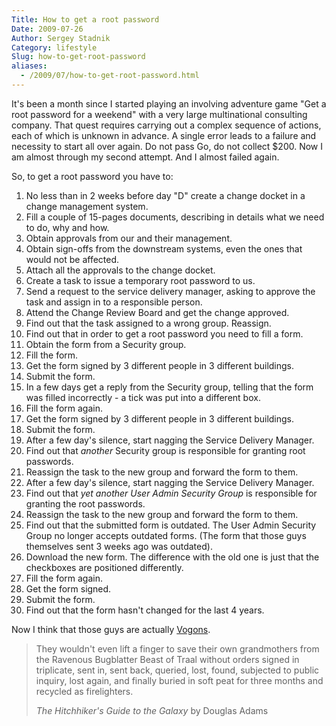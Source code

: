 ```yaml
---
Title: How to get a root password
Date: 2009-07-26
Author: Sergey Stadnik
Category: lifestyle
Slug: how-to-get-root-password
aliases:
  - /2009/07/how-to-get-root-password.html
---
```


It's been a month since I started playing an involving adventure game
"Get a root password for a weekend" with a very large multinational
consulting company. That quest requires carrying out a complex sequence of actions, each of which is unknown in advance. A single error leads to a failure and necessity to start all over again. Do not pass Go, do not collect $200.
Now I am almost through my second attempt. And I almost failed again.

So, to get a root password you have to:

1.  No less than in 2 weeks before day "D" create a change docket in
    a change management system.
1.  Fill a couple of 15-pages documents, describing in details what we
    need to do, why and how.
1.  Obtain approvals from our and their management.
1.  Obtain sign-offs from the downstream systems, even the ones that
    would not be affected.
1.  Attach all the approvals to the change docket.
1.  Create a task to issue a temporary root password to us.
1.  Send a request to the service delivery manager, asking to approve
    the task and assign in to a responsible person.
1.  Attend the Change Review Board and get the change approved.
1.  Find out that the task assigned to a wrong group. Reassign.
1.  Find out that in order to get a root password you need to fill a
    form.
1.  Obtain the form from a Security group.
1.  Fill the form.
1.  Get the form signed by 3 different people in 3 different buildings.
1.  Submit the form.
1.  In a few days get a reply from the Security group, telling that the
    form was filled incorrectly - a tick was put into a different box.
1.  Fill the form again.
1.  Get the form signed by 3 different people in 3 different buildings.
1.  Submit the form.
1.  After a few day's silence, start nagging the Service Delivery
    Manager.
1.  Find out that *another* Security group is responsible for granting
    root passwords.
1.  Reassign the task to the new group and forward the form to them.
1.  After a few day's silence, start nagging the Service Delivery
    Manager.
1.  Find out that *yet another* *User Admin Security Group* is
    responsible for granting the root passwords.
1.  Reassign the task to the new group and forward the form to them.
1.  Find out that the submitted form is outdated. The User Admin
    Security Group no longer accepts outdated forms. (The form that
    those guys themselves sent 3 weeks ago was outdated).
1.  Download the new form. The difference with the old one is just that
    the checkboxes are positioned differently.
1.  Fill the form again.
1.  Get the form signed.
1.  Submit the form.
1.  Find out that the form hasn't changed for the last 4 years.

Now I think that those guys are actually [Vogons](https://en.wikipedia.org/wiki/Vogon).

<blockquote>
    <p>They wouldn't even lift a finger to save their own grandmothers from
    the Ravenous Bugblatter Beast of Traal without orders
    signed in triplicate, sent in, sent back, queried, lost, found,
    subjected to public inquiry, lost again, and finally buried in soft peat
    for three months and recycled as firelighters.</p>
    <footer><cite title="The Hitchhiker's Guide to the Galaxy"> The Hitchhiker's Guide to the Galaxy</cite> by Douglas Adams</footer>
</blockquote>